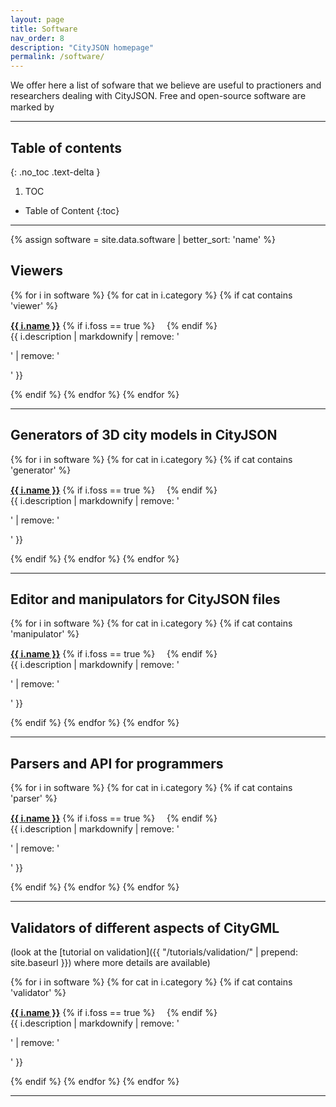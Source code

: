 ```yaml
---
layout: page
title: Software
nav_order: 8
description: "CityJSON homepage"
permalink: /software/
---
```


We offer here a list of sofware that we believe are useful to practioners and researchers dealing with CityJSON.
Free and open-source software are marked by <img height="15" src="{{ '/assets/images/foss.svg' | prepend: site.baseurl }}">
<!-- Most of the software are recent and well-maintained; if you believe your software should be there please [let us know](/contribute/). -->

---

## Table of contents
{: .no_toc .text-delta }

1. TOC
* Table of Content
{:toc}

---

{% assign software = site.data.software | better_sort: 'name' %}

## Viewers
{% for i in software %}
{% for cat in i.category %}
{% if cat contains 'viewer' %}
<p><a href="{{ i.webpage }}"><b>{{ i.name }}</b></a> {% if i.foss == true %}<img height="15" src="{{ '/assets/images/foss.svg' | prepend: site.baseurl }}"> {% endif %}<br/> {{ i.description | markdownify | remove: '<p>' | remove: '</p>' }} </p>
{% endif %}
{% endfor %}
{% endfor %}

- - -

## Generators of 3D city models in CityJSON
{% for i in software %}
{% for cat in i.category %}
{% if cat contains 'generator' %}
<p><a href="{{ i.webpage }}"><b>{{ i.name }}</b></a> {% if i.foss == true %}<img height="15" src="{{ '/assets/images/foss.svg' | prepend: site.baseurl }}"> {% endif %}<br/> {{ i.description | markdownify | remove: '<p>' | remove: '</p>' }} </p>
{% endif %}
{% endfor %}
{% endfor %}

- - -

## Editor and manipulators for CityJSON files
{% for i in software %}
{% for cat in i.category %}
{% if cat contains 'manipulator' %}
<p><a href="{{ i.webpage }}"><b>{{ i.name }}</b></a> {% if i.foss == true %}<img height="15" src="{{ '/assets/images/foss.svg' | prepend: site.baseurl }}"> {% endif %}<br/> {{ i.description | markdownify | remove: '<p>' | remove: '</p>' }} </p>
{% endif %}
{% endfor %}
{% endfor %}

- - -

## Parsers and API for programmers
{% for i in software %}
{% for cat in i.category %}
{% if cat contains 'parser' %}
<p><a href="{{ i.webpage }}"><b>{{ i.name }}</b></a> {% if i.foss == true %}<img height="15" src="{{ '/assets/images/foss.svg' | prepend: site.baseurl }}"> {% endif %}<br/> {{ i.description | markdownify | remove: '<p>' | remove: '</p>' }} </p>
{% endif %}
{% endfor %}
{% endfor %}


- - -

## Validators of different aspects of CityGML

(look at the [tutorial on validation]({{ "/tutorials/validation/" | prepend: site.baseurl }}) where more details are available)

{% for i in software %}
{% for cat in i.category %}
{% if cat contains 'validator' %}
<p><a href="{{ i.webpage }}"><b>{{ i.name }}</b></a> {% if i.foss == true %}<img height="15" src="{{ '/assets/images/foss.svg' | prepend: site.baseurl }}"> {% endif %}<br/> {{ i.description | markdownify | remove: '<p>' | remove: '</p>' }} </p>
{% endif %}
{% endfor %}
{% endfor %}

- - -

<!-- ## Software that uses CityJSON as input 
{% for i in software %}
{% for cat in i.category %}
{% if cat contains 'applications' %}
<p><a href="{{ i.webpage }}"><b>{{ i.name }}</b></a> {% if i.foss == true %}<img height="15" src="{{ '/assets/images/foss.svg' | prepend: site.baseurl }}"> {% endif %}<br/> {{ i.description | markdownify | remove: '<p>' | remove: '</p>' }} </p>
{% endif %}
{% endfor %}
{% endfor %}


 -->
